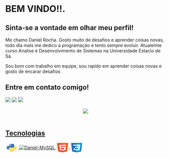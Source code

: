 <div>
      <h1>BEM VINDO!!.</h1>
      <h2>Sinta-se a vontade em olhar meu perfil!</h2>
      <p>Me chamo Daniel Rocha. Gosto muito de desafios e aprender coisas novas, todo dia mais me dedico a programação e tento sempre evoluir. Atualemte curso Analise e Desenvolvimento de Sistemas na Universidade Estacio de Sá.
      </p>
      <p>Sou bom com trabalho em equipe, sou rapido em aprender coisas novas e gosto de encarar desafios
      </p>
</div>
<div>
      <h2>Entre em contato comigo!</h2>
      <a href="https://www.linkedin.com/in/daniel-maia-rocha-1530a2237" target="_blank"><img src="https://img.shields.io/badge/-LinkedIn-%230077B5?style=for-the-badge&logo=linkedin&logoColor=white" target="_blank"></a> 
      <a href="https://discord.gg" target="83Rfl#3843"><img src="https://img.shields.io/badge/Discord-7289DA?style=for-the-badge&logo=discord&logoColor=white" target="_blank"></a> 
      <a href = "contatodanielmrocha@gmail.com"><img src="https://img.shields.io/badge/-Gmail-%23333?style=for-the-badge&logo=gmail&logoColor=white" target="_blank"></a>
</div>
<br>
<div align="center">
 <a href="https://github.com/hjkshjka">
   <img height="180em" src="https://github-readme-stats.vercel.app/api?username=hjkshjka&show_icons=true&theme=tokyonight&include_all_commits=true&count_private=true"/>  
</div>
<div style="display: inline_block"><br>
     <h2>Tecnologias</h2>
  <img align="center" alt="Daniel-Python" height="30" width="40" src="https://raw.githubusercontent.com/devicons/devicon/master/icons/python/python-original.svg">
  <img align="center" alt="Daniel-MySQL" height="30" width="40" src="https://cdn.jsdelivr.net/gh/devicons/devicon/icons/mysql/mysql-original-wordmark.svg">
  <img align="center" alt="Daniel-HTML" height="30" width="40" src="https://raw.githubusercontent.com/devicons/devicon/master/icons/html5/html5-original.svg">
  <img align="center" alt="Daniel-CSS" height="30" width="40" src="https://raw.githubusercontent.com/devicons/devicon/master/icons/css3/css3-original.svg">
</div>
<br>
<br>


  
